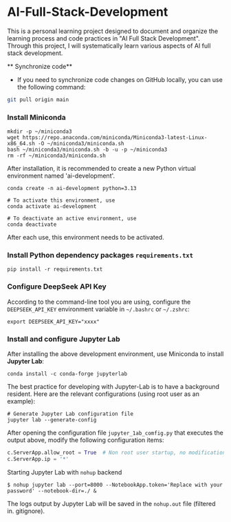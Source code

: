 # AI-Full-Stack-Development
This is a personal learning project designed to document and organize the learning process and code practices in "AI Full Stack Development". Through this project, I will systematically learn various aspects of AI full stack development.


** Synchronize code**
- If you need to synchronize code changes on GitHub locally, you can use the following command:
```bash
git pull origin main
```

### Install Miniconda

```shell
mkdir -p ~/miniconda3
wget https://repo.anaconda.com/miniconda/Miniconda3-latest-Linux-x86_64.sh -O ~/miniconda3/miniconda.sh
bash ~/miniconda3/miniconda.sh -b -u -p ~/miniconda3
rm -rf ~/miniconda3/miniconda.sh
```

After installation, it is recommended to create a new Python virtual environment named 'ai-development'.

```shell
conda create -n ai-development python=3.13

# To activate this environment, use
conda activate ai-development

# To deactivate an active environment, use
conda deactivate
```

After each use, this environment needs to be activated.


### Install Python dependency packages `requirements.txt`

```shell
pip install -r requirements.txt
```

### Configure DeepSeek API Key

According to the command-line tool you are using, configure the `DEEPSEEK_API_KEY` environment variable in `~/.bashrc` or `~/.zshrc`:

```shell
export DEEPSEEK_API_KEY="xxxx"
```

### Install and configure Jupyter Lab

After installing the above development environment, use Miniconda to install **Jupyter Lab**:

```shell
conda install -c conda-forge jupyterlab
```

The best practice for developing with Jupyter-Lab is to have a background resident. Here are the relevant configurations (using root user as an example):

```shell
# Generate Jupyter Lab configuration file
jupyter lab --generate-config
```

After opening the configuration file `jupyter_1ab_comfig.py` that executes the output above, modify the following configuration items:

```python
c.ServerApp.allow_root = True  # Non root user startup, no modification required
c.ServerApp.ip = '*'
```

Starting Jupyter Lab with `nohup` backend
```shell
$ nohup jupyter lab --port=8000 --NotebookApp.token='Replace with your password' --notebook-dir=./ &
```

The logs output by Jupyter Lab will be saved in the `nohup.out` file (filtered in. gitignore).
